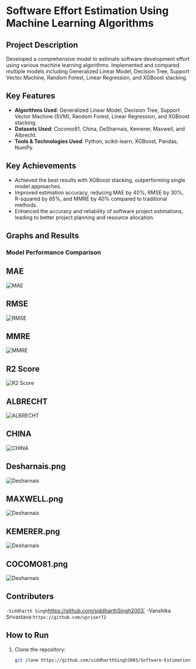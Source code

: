 # Software Effort Estimation Using Machine Learning Algorithms

## Project Description

Developed a comprehensive model to estimate software development effort using various machine learning algorithms. Implemented and compared multiple models including Generalized Linear Model, Decision Tree, Support Vector Machine, Random Forest, Linear Regression, and XGBoost stacking.

## Key Features

- **Algorithms Used**: Generalized Linear Model, Decision Tree, Support Vector Machine (SVM), Random Forest, Linear Regression, and XGBoost stacking.
- **Datasets Used**: Cocomo81, China, DeSharnais, Kemerer, Maxwell, and Albrecht.
- **Tools & Technologies Used**: Python, scikit-learn, XGBoost, Pandas, NumPy.

## Key Achievements

- Achieved the best results with XGBoost stacking, outperforming single model approaches.
- Improved estimation accuracy, reducing MAE by 40%, RMSE by 30%, R-squared by 65%, and MMRE by 40% compared to traditional methods.
- Enhanced the accuracy and reliability of software project estimations, leading to better project planning and resource allocation.


## Graphs and Results

### Model Performance Comparison
## MAE
![MAE](images/MAE.png)
## RMSE
![RMSE](images/RMSE.png)
## MMRE
![MMRE](images/MMRE.png)
## R2 Score
![R2 Score](images/R2score.png)

## ALBRECHT
![ALBRECHT](images/ALBRECHT.png)
## CHINA
![CHINA](images/CHINA.png)
## Desharnais.png
![Desharnais](images/Desharnais.png)
## MAXWELL.png
![Desharnais](images/MAXWELL.png)
## KEMERER.png
![Desharnais](images/KEMERER.png)
## COCOMO81.png
![Desharnais](images/COCOMO81.png)


## Contributers
`
-Siddharth Singh `https://github.com/siddharthSingh2003`
-Vanshika Srivastava `https://github.com/upriser72`
## How to Run

1. Clone the repository:
   ```bash
   git clone https://github.com/siddharthSingh2003/Software-Estimation-using-AI.git
